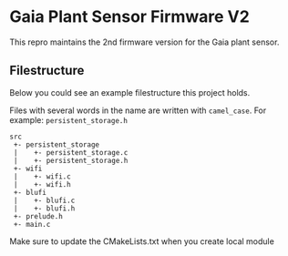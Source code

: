 # Gaia Plant Sensor Firmware V2
This repro maintains the 2nd firmware version for the Gaia plant sensor.

## Filestructure
Below you could see an example filestructure this project holds.

Files with several words in the name are written with `camel_case`. For example: `persistent_storage.h`

```
src
 +- persistent_storage
 |    +- persistent_storage.c
 |    +- persistent_storage.h
 +- wifi
 |    +- wifi.c
 |    +- wifi.h
 +- blufi
 |    +- blufi.c
 |    +- blufi.h
 +- prelude.h
 +- main.c
```

Make sure to update the CMakeLists.txt when you create local module


